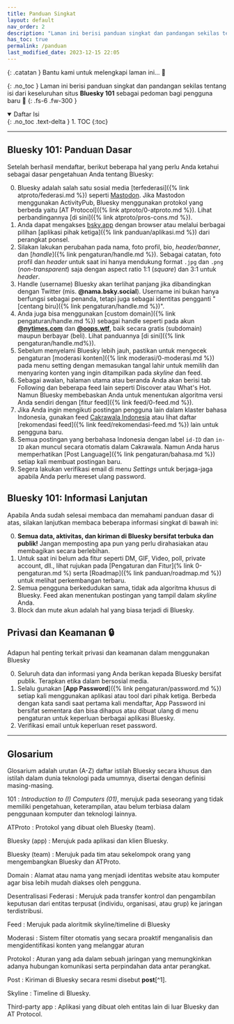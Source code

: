 ```yaml
---
title: Panduan Singkat
layout: default
nav_order: 2
description: "Laman ini berisi panduan singkat dan pandangan sekilas tentang isi dari keseluruhan situs Bluesky 101 sebagai pedoman bagi pengguna baru 🙌"
has_toc: true
permalink: /panduan
last_modified_date: 2023-12-15 22:05
---
```


{: .catatan }
Bantu kami untuk melengkapi laman ini... 🥺

{: .no_toc }
Laman ini berisi panduan singkat dan pandangan sekilas tentang isi dari keseluruhan situs **Bluesky 101** sebagai pedoman bagi pengguna baru 🙌
{: .fs-6 .fw-300 }

<details open markdown="block">
  <summary>
    Daftar Isi
  </summary>
  {: .no_toc .text-delta }
1. TOC
{:toc}
</details>

---

## Bluesky 101: Panduan Dasar
Setelah berhasil mendaftar, berikut beberapa hal yang perlu Anda ketahui sebagai dasar pengetahuan Anda tentang Bluesky:

0. Bluesky adalah salah satu sosial media [terfederasi]({% link atproto/federasi.md %}) seperti [Mastodon]. Jika Mastodon menggunakan ActivityPub, Bluesky menggunakan protokol yang berbeda yaitu [AT Protocol]({% link atproto/0-atproto.md %}). Lihat perbandingannya [di sini]({% link atproto/pros-cons.md %}).
0. Anda dapat mengakses [bsky.app] dengan browser atau melalui berbagai pilihan [aplikasi pihak ketiga]({% link panduan/aplikasi.md %}) dari perangkat ponsel.
0. Silakan lakukan perubahan pada nama, foto profil, bio, *header/banner*, dan [*handle*]({% link pengaturan/handle.md %}). Sebagai catatan, foto profil dan *header* untuk saat ini hanya mendukung format `.jpg` dan `.png` (*non-transparent*) saja dengan aspect ratio 1:1 (*square*) dan 3:1 untuk *header*.
0. Handle (username) Bluesky akan terlihat panjang jika dibandingkan dengan Twitter (mis. **@nama.bsky.social**). Username ini bukan hanya berfungsi sebagai penanda, tetapi juga sebagai identitas pengganti "[centang biru]({% link pengaturan/handle.md %})".
0. Anda juga bisa menggunakan [custom domain]({% link pengaturan/handle.md %}) sebagai handle seperti pada akun [**@nytimes.com**](https://bsky.app/profile/nytimes.com) dan [**@oops.wtf**](https://bsky.app/profile/oops.wtf), baik secara gratis (subdomain) maupun berbayar (beli). Lihat panduannya [di sini]({% link pengaturan/handle.md%}).
0. Sebelum menyelami Bluesky lebih jauh, pastikan untuk mengecek pengaturan [moderasi konten]({% link moderasi/0-moderasi.md %}) pada menu setting dengan memasukan tangal lahir untuk memilih dan menyaring konten yang ingin ditampilkan pada *skyline* dan feed.
0. Sebagai awalan, halaman utama atau beranda Anda akan berisi tab Following dan beberapa feed lain seperti Discover atau What's Hot. Namun Bluesky membebaskan Anda untuk menentukan algoritma versi Anda sendiri dengan [fitur feed]({% link feed/0-feed.md %}).
0. Jika Anda ingin mengikuti postingan pengguna lain dalam klaster bahasa Indonesia, gunakan feed [Cakrawala Indonesia] atau lihat daftar [rekomendasi feed]({% link feed/rekomendasi-feed.md %}) lain untuk pengguna baru.
0. Semua postingan yang berbahasa Indonesia dengan label `id-ID` dan `in-ID` akan muncul secara otomatis dalam Cakrawala. Namun Anda harus memperhatikan [Post Language]({% link pengaturan/bahasa.md %}) setiap kali membuat postingan baru.
0. Segera lakukan verifikasi email di menu *Settings* untuk berjaga-jaga apabila Anda perlu mereset ulang password.

## Bluesky 101: Informasi Lanjutan
Apabila Anda sudah selesai membaca dan memahami panduan dasar di atas, silakan lanjutkan membaca beberapa informasi singkat di bawah ini:

0. **Semua data, aktivitas, dan kiriman di Bluesky bersifat terbuka dan publik!** Jangan memposting apa pun yang perlu dirahasiakan atau membagikan secara berlebihan.
0. Untuk saat ini belum ada fitur seperti DM, GIF, Video, poll, private account, dll., lihat rujukan pada [Pengaturan dan Fitur](% link 0-pengaturan.md %) serta [Roadmap]({% link panduan/roadmap.md %}) untuk melihat perkembangan terbaru.
0. Semua pengguna berkedudukan sama, tidak ada algoritma khusus di Bluesky. Feed akan menentukan postingan yang tampil dalam *skyline* Anda.
0. Block dan mute akun adalah hal yang biasa terjadi di Bluesky.

## Privasi dan Keamanan 🔒
Adapun hal penting terkait privasi dan keamanan dalam menggunakan Bluesky

0. Seluruh data dan informasi yang Anda berikan kepada Bluesky bersifat publik. Terapkan etika dalam bersosial media.
0. Selalu gunakan [**App Password**]({% link pengaturan/password.md %}) setiap kali menggunakan aplikasi atau tool dari pihak ketiga. Berbeda dengan kata sandi saat pertama kali mendaftar, App Password ini bersifat sementara dan bisa dihapus atau dibuat ulang di menu pengaturan untuk keperluan berbagai aplikasi Bluesky.
0. Verifikasi email untuk keperluan reset password.

---

## Glosarium
Glosarium adalah urutan (A-Z) daftar istilah Bluesky secara khusus dan istilah dalam dunia teknologi pada umumnya, disertai dengan definisi masing-masing.

101
: *Introduction to (I) Computers (01)*, merujuk pada seseorang yang tidak memiliki pengetahuan, keterampilan, atau belum terbiasa dalam penggunaan komputer dan teknologi lainnya.

ATProto
: Protokol yang dibuat oleh Bluesky (team).

Bluesky (app)
: Merujuk pada aplikasi dan klien Bluesky.

Bluesky (team)
: Merujuk pada tim atau sekelompok orang yang mengembangkan Bluesky dan ATProto.

Domain
: Alamat atau nama yang menjadi identitas website atau komputer agar bisa lebih mudah diakses oleh pengguna.

Desentralisasi
Federasi
: Merujuk pada transfer kontrol dan pengambilan keputusan dari entitas terpusat (individu, organisasi, atau grup) ke jaringan terdistribusi.

Feed
: Merujuk pada aloritmik skyline/timeline di Bluesky

Moderasi
: Sistem filter otomatis yang secara proaktif menganalisis dan mengidentifikasi konten yang melanggar aturan

Protokol
: Aturan yang ada dalam sebuah jaringan yang memungkinkan adanya hubungan komunikasi serta perpindahan data antar perangkat.

Post
: Kiriman di Bluesky secara resmi disebut **post**[^1].

Skyline
: Timeline di Bluesky.

Third-party app
: Aplikasi yang dibuat oleh entitas lain di luar Bluesky dan AT Protocol.

[bsky.app]: https://bsky.app
[Mastodon]: https://joinmastodon.org
[cakrawala indonesia]: https://bsky.app/profile/did:plc:7opjnfmb6gtbgjrsr3777ujx/feed/aaagz4bmp5o3c